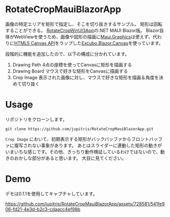 # RotateCropMauiBlazorApp
画像の特定エリアを矩形で指定し、そこを切り抜きするサンプル。 矩形は回転することができる。
[RotateCropWinUI3App](https://github.com/jupitris/RotateCropWinUI3App)の.NET MAUI Blazor版。
Blazor自体がWebViewを使うため、画像や図形の描画に[Maui.Graphics](https://maui.graphics/)は使えず、代わりに[HTML5 Canvas API](https://developer.mozilla.org/ja/docs/Web/API/Canvas_API)をラップした[Excubo.Blazor.Canvas](https://github.com/excubo-ag/Blazor.Canvas)を使っています。

段階的に機能を追加したので、以下の構成に分かれています。

1. Drawing Path
   4点の座標を使ってCanvasに矩形を描画する
2. Drawing Board
   マウスで好きな矩形をCanvasに描画する
3. Crop Image
   表示された画像に対し、マウスで好きな矩形を描画＆角度を決めて切り抜く

# Usage

リポジトリをクローンします。

```
git clone https://github.com/jupitris/RotateCropMauiBlazorApp.git
```

`Crop Image` において、初期表示する矩形がバックバッファからフロントバッファに複写されない事象があります。
あとはスライダーに連動した矩形の動きがいまいちな感じです。その他、きっちり動作検証しているわけではないので、動きのおかしな部分があると思います。
大目に見てください。

# Demo

デモは0.1.1を使用してキャプチャしています。

https://github.com/jupitris/RotateCropMauiBlazorApp/assets/728581/541fe906-fd21-4e3d-b2c3-cdaacc4ef98b

